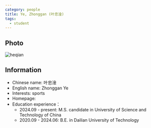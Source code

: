 ```yaml
---
category: people
title: Ye, Zhonggan (叶忠淦)
tags:
  - student
---
```


## Photo

![heqian](https://github.com/ustc-ivclab/ustc-ivclab.github.io/assets/116997215/3694b868-a9e3-414e-a893-40db390f8c4c)

## Information

- Chinese name: 叶忠淦
- English name: Zhonggan Ye
- Interests: sports
- Homepage: 
- Education experience：
    - 2024.09 - present: M.S. candidate in University of Science and Technology of China
    - 2020.09 - 2024.06: B.E. in Dailian University of Technology
